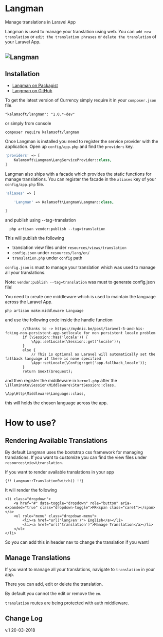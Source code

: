 # Langman
Manage translations in Laravel App

Langman is used to manage your translation using web. You can `add new translation` or `edit the translation phrases`  or `delete the translation` of your Laravel App.
 
![Langman](https://i.imgur.com/nfY7xzK.gif)
----------

## Installation

- [Langman on Packagist](https://packagist.org/packages/kalamsoft/langman)
- [Langman on GitHub](https://github.com/kalamsoft/Langman)

To get the latest version of Currency simply require it in your `composer.json` file.

~~~
"kalamsoft/langman": "1.0.*-dev"
~~~
or simply from console
~~~
composer require kalamsoft/langman
~~~
Once Langman is installed you need to register the service provider with the application. Open up `config/app.php` and find the `providers` key.

~~~php
'providers' => [
    Kalamsoft\Langman\LangServiceProvider::class,
]
~~~

Langman also ships with a facade which provides the static functions for manage translations. You can register the facade in the `aliases` key of your `config/app.php` file.

~~~php
'aliases' => [

    'Langman' => Kalamsoft\Langman\Langman::class,

]
~~~

and publish  using --tag=translation

~~~
  php artisan vendor:publish --tag=translation
~~~

This will publish the following

- translation view files under `resources/views/translation`
- `config.json` under `resources/lang/en/`
- `translation.php` under `config`  path

`config.json` is must to manage your translation which was used to manage all your translations. 

Note: `vendor:publish --tag=translation` was must to generate config.json file!


You need to create one middleware which is used to maintain the language across the Laravel App.
~~~
php artisan make:middleware Language
~~~

and use the following code inside the handle function
~~~
        //thanks to -> https://mydnic.be/post/laravel-5-and-his-fcking-non-persistent-app-setlocale for non persistent locale problem
        if (\Session::has('locale')) {
            \App::setLocale(\Session::get('locale'));
        }
        else {
            // This is optional as Laravel will automatically set the fallback language if there is none specified
            \App::setLocale(\Config::get('app.fallback_locale'));
        }
        return $next($request);
~~~

and then register the middleware in `kernel.php` after the ` \Illuminate\Session\Middleware\StartSession::class,`
~~~
\App\Http\Middleware\Language::class,
~~~
this will holds the chosen language across the app.

# How to use?

## Rendering Available Translations

By default Langman uses the bootstrap css framework for managing translations. If you want to customize you can find the view files under `resources\view\translation`.

If you want to render available translations in your app
~~~
{!! Langman::TranslationSwitch() !!}
~~~
It will render the following
~~~
<li class="dropdown">
    <a href="#" data-toggle="dropdown" role="button" aria-expanded="true" class="dropdown-toggle">FR<span class="caret"></span></a> 
    <ul role="menu" class="dropdown-menu">
        <li><a href="url('lang/en')"> English</a></li>
        <li><a href="url('translation')">Manage Translation</a></li>
    </ul>
</li>    
~~~
So you can add this in header nav to change the translation if you want!



## Manage Translations

If you want to manage all your translations, navigate to `translation` in your app.

There you can add, edit or delete the translation. 

By default you cannot the edit or remove the `en`.

`translation` routes are being protected with auth middleware.

## Change Log
v.1 20-03-2018 



















